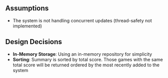 ## Assumptions
- The system is not handling concurrent updates (thread-safety not implemented)

## Design Decisions
- **In-Memory Storage**: Using an in-memory repository for simplicity
- **Sorting**: Summary is sorted by total score. Those games with the same total score
  will be returned ordered by the most recently added to the system